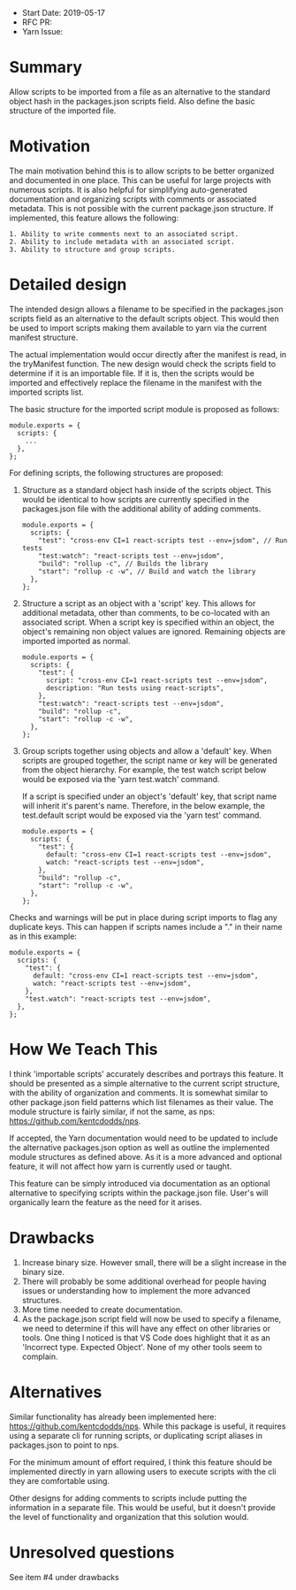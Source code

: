 - Start Date: 2019-05-17
- RFC PR: 
- Yarn Issue: 

# Summary

Allow scripts to be imported from a file as an alternative to the standard object hash in the packages.json scripts field.  Also define the basic structure of the imported file.

# Motivation

The main motivation behind this is to allow scripts to be better organized and documented in one place.  This can be useful for large projects with numerous scripts.  It is also helpful for simplifying auto-generated documentation and organizing scripts with comments or associated metadata. This is not possible with the current package.json structure.  If implemented, this feature allows the following:

    1. Ability to write comments next to an associated script.
    2. Ability to include metadata with an associated script.
    3. Ability to structure and group scripts.

# Detailed design

The intended design allows a filename to be specified in the packages.json scripts field as an alternative to the default scripts object.  This would then be used to import scripts making them available to yarn via the current manifest structure.

The actual implementation would occur directly after the manifest is read, in the tryManifest function.  The new design would check the scripts field to determine if it is an importable file.  If it is, then the scripts would be imported and effectively replace the filename in the manifest with the imported scripts list.

The basic structure for the imported script module is proposed as follows:

    module.exports = {
      scripts: {
        ...
      },
    };

For defining scripts, the following structures are proposed:

1.  Structure as a standard object hash inside of the scripts object.  This
    would be identical to how scripts are currently specified in the
    packages.json file with the additional ability of adding comments.    

        module.exports = {
          scripts: {
            "test": "cross-env CI=1 react-scripts test --env=jsdom", // Run tests
            "test:watch": "react-scripts test --env=jsdom",            
            "build": "rollup -c", // Builds the library
            "start": "rollup -c -w", // Build and watch the library            
          },
        };

2.  Structure a script as an object with a 'script' key.  This allows for additional
    metadata, other than comments, to be co-located with an associated script. When a 
    script key is specified within an object, the object's remaining non object values 
    are ignored.  Remaining objects are imported imported as normal.

        module.exports = {
          scripts: {
            "test": {
              script: "cross-env CI=1 react-scripts test --env=jsdom",
              description: "Run tests using react-scripts",                
            },
            "test:watch": "react-scripts test --env=jsdom",
            "build": "rollup -c",
            "start": "rollup -c -w",            
          },
        };

3.  Group scripts together using objects and allow a 'default' key.  When scripts are grouped
    together, the script name or key will be generated from the object hierarchy.  For example,
    the test watch script below would be exposed via the 'yarn test.watch' command. 
    
    If a script is specified under an object's 'default' key, that script name will inherit 
    it's parent's name.  Therefore, in the below example, the test.default script would be 
    exposed via the 'yarn test' command.     

        module.exports = {
          scripts: {
            "test": {
              default: "cross-env CI=1 react-scripts test --env=jsdom",                
              watch: "react-scripts test --env=jsdom",
            },            
            "build": "rollup -c",
            "start": "rollup -c -w",            
          },
        };

Checks and warnings will be put in place during script imports to flag any duplicate keys. This can happen if scripts names include a "." in their name as in this example:

    module.exports = {
      scripts: {
        "test": {
          default: "cross-env CI=1 react-scripts test --env=jsdom",                
          watch: "react-scripts test --env=jsdom",
        },            
        "test.watch": "react-scripts test --env=jsdom",             
      },
    };

# How We Teach This

I think 'importable scripts' accurately describes and portrays this feature.  It should be presented as a simple alternative to the current script structure, with the ability of organization and comments.  It is somewhat similar to other package.json field patterns 
which list filenames as their value.  The module structure is fairly similar, if not the same, as nps: https://github.com/kentcdodds/nps.

If accepted, the Yarn documentation would need to be updated to include the alternative packages.json option as well as outline the implemented module structures as defined above. As it is a more advanced and optional feature, it will not affect how yarn is currently used or taught.

This feature can be simply introduced via documentation as an optional alternative to specifying scripts within the package.json file.  User's will organically learn the feature as the need for it arises.

# Drawbacks

1.  Increase binary size.  However small, there will be a slight increase in the binary size.
2.  There will probably be some additional overhead for people having issues or understanding 
    how to implement the more advanced structures.
3.  More time needed to create documentation.
4.  As the package.json script field will now be used to specify a filename, we need to determine
    if this will have any effect on other libraries or tools.  One thing I noticed is that VS Code
    does highlight that it as an 'Incorrect type. Expected Object'.  None of my other tools seem to
    complain.

# Alternatives

Similar functionality has already been implemented here: https://github.com/kentcdodds/nps. While this package is useful, it requires using a separate cli for running scripts, or duplicating script aliases in packages.json to point to nps.  

For the minimum amount of effort required, I think this feature should be implemented directly in yarn allowing users to execute scripts with the cli they are comfortable using.

Other designs for adding comments to scripts include putting the information in a separate file.  This would be useful, but it doesn't provide the level of functionality and organization that this solution would.

# Unresolved questions

See item #4 under drawbacks
